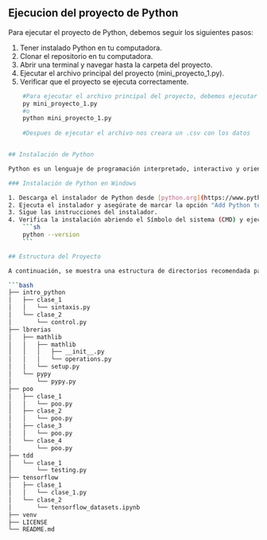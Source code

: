 ## Ejecucion del proyecto de Python

Para ejecutar el proyecto de Python, debemos seguir los siguientes pasos:

1. Tener instalado Python en tu computadora.
2. Clonar el repositorio en tu computadora.
3. Abrir una terminal y navegar hasta la carpeta del proyecto.
4. Ejecutar el archivo principal del proyecto (mini_proyecto_1.py).
5. Verificar que el proyecto se ejecuta correctamente.

```sh
    #Para ejecutar el archivo principal del proyecto, debemos ejecutar el siguiente comando en la terminal:
    py mini_proyecto_1.py
    #o
    python mini_proyecto_1.py
    
    #Despues de ejecutar el archivo nos creara un .csv con los datos
```

```sh

## Instalación de Python

Python es un lenguaje de programación interpretado, interactivo y orientado a objetos. A continuación, se detallan los pasos para instalar Python en diferentes sistemas operativos.

### Instalación de Python en Windows

1. Descarga el instalador de Python desde [python.org](https://www.python.org/downloads/).
2. Ejecuta el instalador y asegúrate de marcar la opción "Add Python to PATH".
3. Sigue las instrucciones del instalador.
4. Verifica la instalación abriendo el Símbolo del sistema (CMD) y ejecutando:
    ```sh
    python --version
    ```

## Estructura del Proyecto

A continuación, se muestra una estructura de directorios recomendada para tu proyecto de Python. Esta estructura facilita la organización y gestión del código y las dependencias.

```bash
├── intro_python
│   ├── clase_1
│   │   └── sintaxis.py
│   └── clase_2
│       └── control.py
├── lbrerias
│   ├── mathlib
│   │   ├── mathlib
│   │   │   ├── __init__.py
│   │   │   └── operations.py
│   │   └── setup.py
│   └── pypy
│       └── pypy.py
├── poo
│   ├── clase_1
│   │   └── poo.py
│   ├── clase_2
│   │   └── poo.py
│   ├── clase_3
│   │   └── poo.py
│   └── clase_4
│       └── poo.py
├── tdd
│   └── clase_1
│       └── testing.py
├── tensorflow
│   ├── clase_1
│   │   └── clase_1.py
│   └── clase_2
│       └── tensorflow_datasets.ipynb
├── venv
├── LICENSE
└── README.md
```
